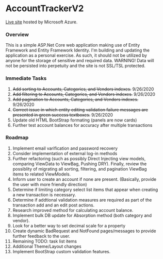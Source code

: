 # AccountTrackerV2
[Live site](https://accounttrackerv220200924184215.azurewebsites.net/Identity/Account/Login?ReturnUrl=%2F) hosted by Microsoft Azure.


### Overview
This is a simple ASP.Net Core web application making use of Entity Framework and Entity Framework Identity. I'm building and updating the application as a personal exercise. As such, it should not be utilized by anyone for the storage of sensitive and required data. WARNING! Data will not be persisted into perpetuity and the site is not SSL/TSL protected. 

### Immediate Tasks
1. ~~Add sorting to Accounts, Categories, and Vendors indexes.~~ 9/26/2020
2. ~~Add filtering to Accounts, Categories, and Vendors indexes.~~ 9/26/2020
3. ~~Add pagination to Accounts, Categories, and Vendors indexes.~~ 9/26/2020
4. ~~Correct issue in which entity editing validation failure messages are presented in green success textboxes.~~ 9/26/2020
5. Update old HTML BootStrap formating (panels are now cards)
6. Further test account balances for accuracy after multiple transactions

### Roadmap
1. Implement email varification and password recovery
2. Consider implementation of external log-in methods
3. Further refactoring (such as possibly Direct Injecting view models, comparing ViewData to ViewBag, Pushing DRY). Finally, review the possiblity of migrating all sorting, filtering, and pagination ViewBag items to related ViewModels.
4. Inform user to create an account if none are present. (Basically, provide the user with more friendly direction)
5. Determine if limiting category select list items that appear when creating a new transaction is necessary.
6. Determine if addtional validation measures are required as part of the transaction add and an edit post actions. 
7. Research improved method for calculating account balance.
8. Implement bulk DB update for Absorption method (both category and vendor). 
9. Look for a better way to set decimal scale for a property
10. Create dynamic BadRequest and NotFound pages/messages to provide further feedback to the user.
11. Remaining TODO: task list items
12. Additional Theme/Layout changes
13. Implement BootStrap custom validation features.
